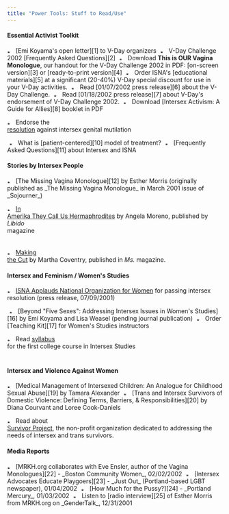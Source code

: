 ```yaml
---
title: "Power Tools: Stuff to Read/Use"
---
```


  


#### Essential Activist Toolkit

  
<p class=m2>  
<img src="../../img/arrow-mini.gif" width=16 height=7 alt="* ">  
[Emi Koyama's open letter][1] to V-Day organizers  
  
<img src="../../img/blank.gif" width=1 height=6 alt="">  
  
<img src="../../img/arrow-mini.gif" width=16 height=7 alt="* ">  
V-Day Challenge 2002 [Frequently Asked Questions][2]  
  
<img src="../../img/blank.gif" width=1 height=6 alt="">  
  
<img src="../../img/arrow-mini.gif" width=16 height=7 alt="* ">  
Download <b class=dr>This is OUR Vagina Monologue</b>, our handout for the V-Day Challenge 2002 in PDF: [on-screen version][3] or [ready-to-print version][4]  
  
<img src="../../img/blank.gif" width=1 height=6 alt="">  
  
<img src="../../img/arrow-mini.gif" width=16 height=7 alt="* ">  
Order ISNA's [educational materials][5] at a significant (20-40%) V-Day special discount for use in your V-Day activities.  
  
<img src="../../img/blank.gif" width=1 height=6 alt="">  
  
<img src="../../img/arrow-mini.gif" width=16 height=7 alt="* ">  
Read [01/07/2002 press release][6] about the V-Day Challenge.  
  
<img src="../../img/blank.gif" width=1 height=6 alt="">  
  
<img src="../../img/arrow-mini.gif" width=16 height=7 alt="* ">  
Read [01/18/2002 press release][7] about V-Day's endorsement of V-Day Challenge 2002.  
  
<img src="../../img/blank.gif" width=1 height=6 alt="">  
  
<img src="../../img/arrow-mini.gif" width=16 height=7 alt="* ">  
Download [Intersex  
Activism: A Guide for Allies][8] booklet in PDF  
  
<img src="../../img/blank.gif" width=1 height=6 alt="">  
  
<img src="../../img/arrow-mini.gif" width=16 height=7 alt="* "> Endorse the  
[resolution][9] against intersex genital mutilation  
  
<img src="../../img/blank.gif" width=1 height=6 alt="">  
  
<img src="../../img/arrow-mini.gif" width=16 height=7 alt="* ">  
What is [patient-centered][10] model of treatment?  
  
<img src="../../img/blank.gif" width=1 height=6 alt="">  
  
<img src="../../img/arrow-mini.gif" width=16 height=7 alt="* ">  
[Frequently Asked Questions][11] about Intersex and ISNA  
  
</p>  


#### Stories by Intersex People

  
<p class=m2> <img src="../../img/arrow-mini.gif" width=16 height=7 alt="* ">  
[The Missing Vagina Monologue][12] by Esther  
Morris (originally published as _The Missing Vagina Monologue_ in March  
2001 issue of _Sojourner_)  
  
<img src="../../img/blank.gif" width=1 height=6 alt="">  
  
<img src="../../img/arrow-mini.gif" width=16 height=7 alt="* "> [In  
Amerika They Call Us Hermaphrodites][13] by Angela Moreno, published by _Libido_  
magazine  
  
<img src="../../img/blank.gif" width=1 height=6 alt="">  
  
<img src="../../img/arrow-mini.gif" width=16 height=7 alt="* "> [Making  
the Cut][14] by Martha Coventry, published in _Ms._ magazine.  
  
</p>  


#### Intersex and Feminism / Women's Studies<p class=m2>

  
<img src="../../img/arrow-mini.gif" width=16 height=7 alt="* "> [ISNA Applauds National Organization for Women][15] for passing intersex resolution (press release, 07/09/2001)  
  
<img src="../../img/blank.gif" width=1 height=6 alt="">  
  
<img src="../../img/arrow-mini.gif" width=16 height=7 alt="* ">  
[Beyond "Five Sexes": Addressing Intersex Issues in Women's Studies][16] by Emi Koyama and Lisa Weasel (pending journal publication)  
  
<img src="../../img/blank.gif" width=1 height=6 alt="">  
  
<img src="../../img/arrow-mini.gif" width=16 height=7 alt="* ">  
Order [Teaching  
Kit][17] for Women's Studies instructors  
  
<img src="../../img/blank.gif" width=1 height=6 alt="">  
  
<img src="../../img/arrow-mini.gif" width=16 height=7 alt="* "> Read [syllabus][18]  
for the first college course in Intersex Studies  
  
<img src="../../img/blank.gif" width=1 height=6 alt="">  
  
  


#### Intersex and Violence Against Women<p class=m2>

  
<img src="../../img/arrow-mini.gif" width=16 height=7 alt="* ">  
[Medical Management of Intersexed Children: An Analogue for Childhood Sexual Abuse][19] by Tamara Alexander  
  
<img src="../../img/blank.gif" width=1 height=6 alt="">  
  
<img src="../../img/arrow-mini.gif" width=16 height=7 alt="* ">  
[Trans and Intersex Survivors of Domestic Violence: Defining Terms, Barriers, & Responsibilities][20] by Diana Courvant and Loree Cook-Daniels  
  
<img src="../../img/blank.gif" width=1 height=6 alt="">  
  
<img src="../../img/arrow-mini.gif" width=16 height=7 alt="* "> Read about  
[Survivor Project][21], the non-profit organization dedicated to addressing the needs of intersex and trans survivors.  
  
</p>

#### Media Reports<p class=m2>

  
  
<img src="../../img/arrow-mini.gif" width=16 height=7 alt="* ">  
[MRKH.org collaborates with Eve Ensler, author of the Vagina Monologues][22] - _Boston Community Women_, 02/02/2002  
  
<img src="../../img/blank.gif" width=1 height=6 alt="">  
  
<img src="../../img/arrow-mini.gif" width=16 height=7 alt="* ">  
[Intersex Advocates Educate Playgoers][23] - _Just Out_ (Portland-based LGBT newspaper), 01/04/2002  
  
<img src="../../img/blank.gif" width=1 height=6 alt="">  
  
<img src="../../img/arrow-mini.gif" width=16 height=7 alt="* ">  
[How Much for the Pussy?][24] - _Portland Mercury_, 01/03/2002  
  
<img src="../../img/blank.gif" width=1 height=6 alt="">  
  
<img src="../../img/arrow-mini.gif" width=16 height=7 alt="* ">  
Listen to [radio interview][25] of Esther Morris from MRKH.org on _GenderTalk_, 12/31/2001  
  
</p>

 [1]: vday-email.html
 [2]: vday-faq.html
 [3]: vday-flier-web.pdf
 [4]: vday-flier-print.pdf
 [5]: store.html
 [6]: ../../pr/pr20020107.html
 [7]: ../../pr/pr20020118.html
 [8]: http://eminism.org/zines/pdf-zn/intersex-activism-web.pdf
 [9]: ../../library/resolution.html
 [10]: ../../library/dreger-compare.html
 [11]: ../../faq/index.html
 [12]: ../../library/missingvagina.html
 [13]: http://www.libidomag.com/nakedbrunch/archive/hermaphrodites.html
 [14]: http://www.msmagazine.com/oct00/makingthecut.html
 [15]: ../../pr/pr07-09-01.html
 [16]: http://eminism.org/academic/fivesexes.html
 [17]: ../../store/store-teaching.html
 [18]: http://eminism.org/academics/2002-intersex-class.html
 [19]: ../../library/analog.html
 [20]: http://www.survivorproject.org/defbarresp.html
 [21]: http://www.survivorproject.org/
 [22]: http://www.communitywomen.com/news/article.html?id=23
 [23]: 20020104-justout.html
 [24]: http://www.portlandmercury.com/2002-01-03/other_news.html
 [25]: http://www.gendertalk.com/real/300/gt342.shtml